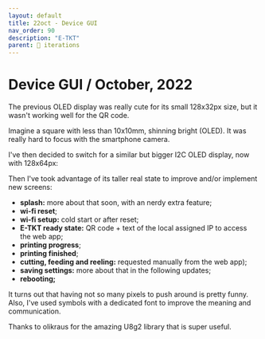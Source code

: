 ```yaml
---
layout: default
title: 22oct - Device GUI
nav_order: 90
description: "E-TKT"
parent: 🧬 iterations
---
```


# **Device GUI** / October, 2022   

The previous OLED display was really cute for its small 128x32px size, but it wasn't working well for the QR code. 

Imagine a square with less than 10x10mm, shinning bright (OLED). It was really hard to focus with the smartphone camera.

I've then decided to switch for a similar but bigger I2C OLED display, now with 128x64px:

Then I've took advantage of its taller real state to improve and/or implement new screens:

- **splash:** more about that soon, with an nerdy extra feature;
- **wi-fi reset**;
- **wi-fi setup:** cold start or after reset;
- **E-TKT ready state:** QR code + text of the local assigned IP to access the web app;
- **printing progress**;
- **printing finished**;
- **cutting, feeding and reeling:** requested manually from the web app);
- **saving settings:** more about that in the following updates;
- **rebooting;**

It turns out that having not so many pixels to push around is pretty funny. Also, I've used symbols with a dedicated font to improve the meaning and communication.

Thanks to olikraus for the amazing U8g2 library that is super useful.